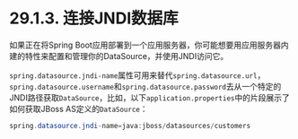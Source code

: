# 29.1.3. 连接JNDI数据库

如果正在将Spring Boot应用部署到一个应用服务器，你可能想要用应用服务器内建的特性来配置和管理你的DataSource，并使用JNDI访问它。

`spring.datasource.jndi-name`属性可用来替代`spring.datasource.url`，`spring.datasource.username`和`spring.datasource.password`去从一个特定的JNDI路径获取`DataSource`，比如，以下`application.properties`中的片段展示了如何获取JBoss AS定义的`DataSource`：

```java
spring.datasource.jndi-name=java:jboss/datasources/customers
```

